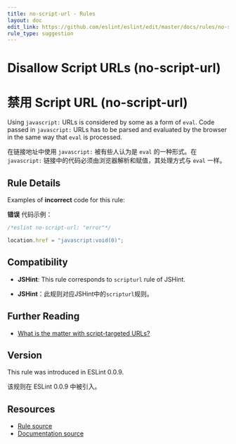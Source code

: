 ```yaml
---
title: no-script-url - Rules
layout: doc
edit_link: https://github.com/eslint/eslint/edit/master/docs/rules/no-script-url.md
rule_type: suggestion
---
```

<!-- Note: No pull requests accepted for this file. See README.md in the root directory for details. -->

# Disallow Script URLs (no-script-url)

# 禁用 Script URL (no-script-url)

Using `javascript:` URLs is considered by some as a form of `eval`. Code passed in `javascript:` URLs has to be parsed and evaluated by the browser in the same way that `eval` is processed.

在链接地址中使用 `javascript:` 被有些人认为是 `eval` 的一种形式。在 `javascript:` 链接中的代码必须由浏览器解析和赋值，其处理方式与 `eval` 一样。

## Rule Details

Examples of **incorrect** code for this rule:

**错误** 代码示例：

```js
/*eslint no-script-url: "error"*/

location.href = "javascript:void(0)";
```

## Compatibility

* **JSHint**: This rule corresponds to `scripturl` rule of JSHint.

* **JSHint**：此规则对应JSHint中的`scripturl`规则。

## Further Reading

* [What is the matter with script-targeted URLs?](https://stackoverflow.com/questions/13497971/what-is-the-matter-with-script-targeted-urls)

## Version

This rule was introduced in ESLint 0.0.9.

该规则在 ESLint 0.0.9 中被引入。

## Resources

* [Rule source](https://github.com/eslint/eslint/tree/master/lib/rules/no-script-url.js)
* [Documentation source](https://github.com/eslint/eslint/tree/master/docs/rules/no-script-url.md)
